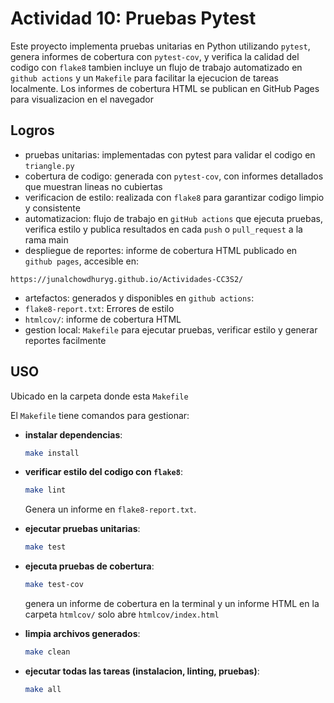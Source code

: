 # **Actividad 10: Pruebas Pytest**

Este proyecto implementa pruebas unitarias en Python utilizando  `pytest`, genera informes de cobertura con `pytest-cov`, y verifica la calidad del codigo con `flake8` tambien incluye un flujo de trabajo automatizado en `github actions` y un `Makefile` para facilitar la ejecucion de tareas localmente. Los informes de cobertura HTML se publican en GitHub Pages para visualizacion en el navegador

## **Logros**
* pruebas unitarias: implementadas con pytest para validar el codigo en `triangle.py`
* cobertura de codigo: generada con `pytest-cov`, con informes detallados que muestran lineas no cubiertas
* verificacion de estilo: realizada con `flake8` para garantizar codigo limpio y consistente
* automatizacion: flujo de trabajo en `gitHub actions` que ejecuta pruebas, verifica estilo y publica resultados en cada `push` o `pull_request` a la rama main
* despliegue de reportes: informe de cobertura HTML publicado en `github pages`, accesible en: 
```
https://junalchowdhuryg.github.io/Actividades-CC3S2/
```
* artefactos: generados y disponibles en `github actions`:
* `flake8-report.txt`: Errores de estilo
* `htmlcov/`: informe de cobertura HTML
* gestion local: `Makefile` para ejecutar pruebas, verificar estilo y generar reportes facilmente

## USO
Ubicado en la carpeta donde esta `Makefile`

El `Makefile` tiene comandos para gestionar:

- **instalar dependencias**:
  ```bash
  make install
  ```

- **verificar estilo del codigo con `flake8`**:
  ```bash
  make lint
  ```
  Genera un informe en `flake8-report.txt`.

- **ejecutar pruebas unitarias**:
  ```bash
  make test
  ```

- **ejecuta pruebas de cobertura**:
  ```bash
  make test-cov
  ```
  genera un informe de cobertura en la terminal y un informe HTML en la carpeta `htmlcov/` solo  abre `htmlcov/index.html` 

- **limpia archivos generados**:
  ```bash
  make clean
  ```

- **ejecutar todas las tareas (instalacion, linting, pruebas)**:
  ```bash
  make all
  ```


